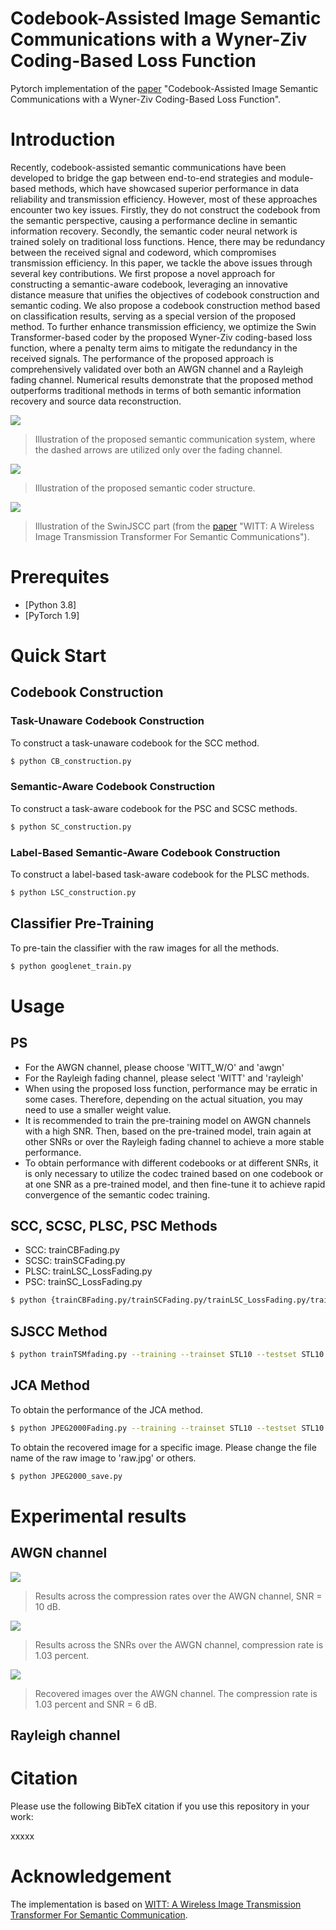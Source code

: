 # Codebook-Assisted Image Semantic Communications with a Wyner-Ziv Coding-Based Loss Function

Pytorch implementation of the [paper](https://xxxx) "Codebook-Assisted Image Semantic Communications with a Wyner-Ziv Coding-Based Loss Function".

# Introduction
Recently, codebook-assisted semantic communications have been developed to bridge the gap between end-to-end strategies and module-based methods, which have showcased superior performance in data reliability and transmission efficiency. However, most of these approaches encounter two key issues. Firstly, they do not construct the codebook from the semantic perspective, causing a performance decline in semantic information recovery. Secondly, the semantic coder neural network is trained solely on traditional loss functions. Hence, there may be redundancy between the received signal and codeword, which compromises transmission efficiency. In this paper, we tackle the above issues through several key contributions. We first propose a novel approach for constructing a semantic-aware codebook, leveraging an innovative distance measure that unifies the objectives of codebook construction and semantic coding. We also propose a codebook construction method based on classification results, serving as a special version of the proposed method. To further enhance transmission efficiency, we optimize the Swin Transformer-based coder by the proposed Wyner-Ziv coding-based loss function, where a penalty term aims to mitigate the redundancy in the received signals. The performance of the proposed approach is comprehensively validated over both an AWGN channel and a Rayleigh fading channel. Numerical results demonstrate that the proposed method outperforms traditional methods in terms of both semantic information recovery and source data reconstruction.

![ ](./figure/system.png)
>  Illustration of the proposed semantic communication system, where the dashed arrows are utilized only over the fading channel.

![ ](./figure/NN.png)
>  Illustration of the proposed semantic coder structure.

![ ](./figure/WITT.png)
>  Illustration of the SwinJSCC part (from the [paper](https://arxiv.org/abs/2211.00937) "WITT: A Wireless Image Transmission Transformer For Semantic Communications").


# Prerequites
* [Python 3.8]
* [PyTorch 1.9]


# Quick Start

## Codebook Construction

### Task-Unaware Codebook Construction
To construct a task-unaware codebook for the SCC method.
```bash
$ python CB_construction.py
```

### Semantic-Aware Codebook Construction
To construct a task-aware codebook for the PSC and SCSC methods.
```bash
$ python SC_construction.py
```

### Label-Based Semantic-Aware Codebook Construction
To construct a label-based task-aware codebook for the PLSC methods.
```bash
$ python LSC_construction.py
```

## Classifier Pre-Training
To pre-tain the classifier with the raw images for all the methods.
```bash
$ python googlenet_train.py
```


# Usage

## PS
* For the AWGN channel, please choose 'WITT_W/O' and 'awgn'
* For the Rayleigh fading channel, please select 'WITT' and 'rayleigh'
* When using the proposed loss function, performance may be erratic in some cases. Therefore, depending on the actual situation, you may need to use a smaller weight value.
* It is recommended to train the pre-training model on AWGN channels with a high SNR. Then, based on the pre-trained model, train again at other SNRs or over the Rayleigh fading channel to achieve a more stable performance.
* To obtain performance with different codebooks or at different SNRs, it is only necessary to utilize the codec trained based on one codebook or at one SNR as a pre-trained model, and then fine-tune it to achieve rapid convergence of the semantic codec training.

## SCC, SCSC, PLSC, PSC Methods
* SCC: trainCBFading.py
* SCSC: trainSCFading.py
* PLSC: trainLSC_LossFading.py
* PSC: trainSC_LossFading.py

```bash
$ python {trainCBFading.py/trainSCFading.py/trainLSC_LossFading.py/trainSC_LossFading.py} --training --trainset STL10 --testset STL10 --distortion-metric {MSE/MS-SSIM} --model {'WITT'/'WITT_W/O'} --channel-type {awgn/rayleigh} --C {4/8/12/16/20} --multiple-snr {2/4/6/8/10} --seed seed --SCsize {16, 32, 64}
```

## SJSCC Method
```bash
$ python trainTSMfading.py --training --trainset STL10 --testset STL10 --distortion-metric {MSE/MS-SSIM} --model {'WITT'/'WITT_W/O'} --channel-type {awgn/rayleigh} --C {4, 8, 12, 16, 20} --multiple-snr {2, 4, 6, 8, 10} --seed seed
```

## JCA Method

To obtain the performance of the JCA method.
```bash
$ python JPEG2000Fading.py --training --trainset STL10 --testset STL10 --channel-type {awgn/rayleigh} 
```

To obtain the recovered image for a specific image. Please change the file name of the raw image to 'raw.jpg' or others.
```bash
$ python JPEG2000_save.py
```

# Experimental results

## AWGN channel

![ ](./figure/results_CompressionRate_AWGN.png)
>  Results across the compression rates over the AWGN channel, SNR = 10 dB.

![ ](./figure/results_SNR_AWGN.png)
>  Results across the SNRs over the AWGN channel, compression rate is 1.03 percent.

![ ](./figure/recovered_awgn.png)
>  Recovered images over the AWGN channel. The compression rate is 1.03 percent and SNR = 6 dB.


## Rayleigh channel



# Citation

Please use the following BibTeX citation if you use this repository in your work:

xxxxx

# Acknowledgement
The implementation is based on [WITT: A Wireless Image Transmission Transformer For Semantic Communication](https://github.com/KeYang8/WITT).



